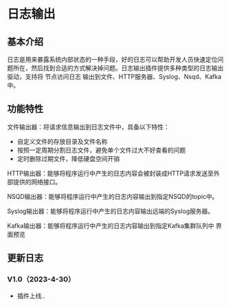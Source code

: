 # 日志输出
## 基本介绍
日志是用来暴露系统内部状态的一种手段，好的日志可以帮助开发人员快速定位问题所在，然后找到合适的方式解决掉问题。日志输出插件提供多种类型的日志输出驱动，支持将 节点访问日志 输出到文件、HTTP服务器、Syslog、Nsqd、Kafka中。

## 功能特性
文件输出器：将请求信息输出到日志文件中，具备以下特性：
- 自定义文件的存放目录及文件名称
- 按照一定周期分割日志文件，避免单个文件过大不好查看的问题
- 定时删除过期文件，降低硬盘空间开销

HTTP输出器：能够将程序运行中产生的日志内容会被封装成HTTP请求发送至外部提供的网络接口。

NSQD输出器：能够将程序运行中产生的日志内容输出到指定NSQD的topic中。

Syslog输出器：能够将程序运行中产生的日志内容输出远端的Syslog服务器。

Kafka输出器：能够将程序运行中产生的日志内容输出到指定Kafka集群队列中
  界面预览

## 更新日志
### V1.0（2023-4-30）
- 插件上线..